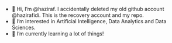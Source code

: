 - 👋 Hi, I’m @haziraf. I accidentally deleted my old github account @hazirafidi. This is the recovery account and my repo.
- 👀 I’m interested in Artificial Intelligence, Data Analytics and Data Sciences.
- 🌱 I’m currently learning a lot of things!

<!---
haziraf/haziraf is a ✨ special ✨ repository because its `README.md` (this file) appears on your GitHub profile.
You can click the Preview link to take a look at your changes.
--->
